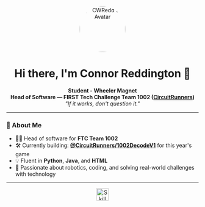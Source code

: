 <p align="center">
  <img src="https://avatars.githubusercontent.com/u/99690237?v=4" width="120" height="120" style="border-radius: 50%;" alt="CWRedd's Avatar"/>
</p>

<h1 align="center">Hi there, I'm Connor Reddington 👋</h1>

<p align="center">
  <b>Student - Wheeler Magnet <br> Head of Software — FIRST Tech Challenge Team 1002 (<a href="https://github.com/CircuitRunners">CircuitRunners</a>)</b><br>
  <i>"If it works, don't question it."</i>
</p>

---

### 🚀 About Me

- 👨‍💻 Head of software for **FTC Team 1002**
- 🛠️ Currently building: <b><a href="https://github.com/CircuitRunners/1002DecodeV1">@CircuitRunners/1002DecodeV1</a></b> for this year's game
- 💡 Fluent in <b>Python</b>, <b>Java</b>, and <b>HTML</b>
- 🤖 Passionate about robotics, coding, and solving real-world challenges with technology

---

<p align="center">
  <img src="https://skillicons.dev/icons?i=python,java,html" alt="Skill Icons" height="32"/> 
</p>
